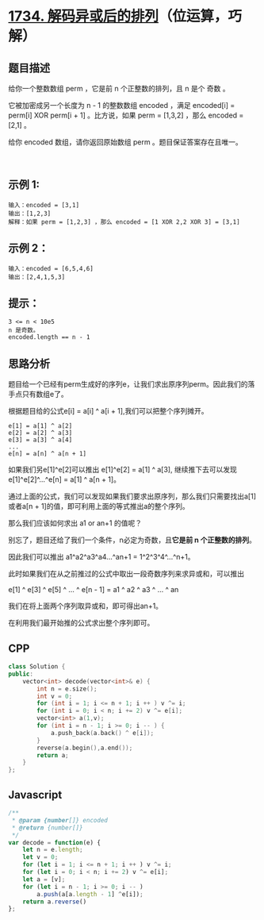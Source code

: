 # [1734. 解码异或后的排列](https://leetcode.cn/problems/decode-xored-permutation/)（位运算，巧解）

## 题目描述
给你一个整数数组 perm ，它是前 n 个正整数的排列，且 n 是个 奇数 。

它被加密成另一个长度为 n - 1 的整数数组 encoded ，满足 encoded[i] = perm[i] XOR perm[i + 1] 。比方说，如果 perm = [1,3,2] ，那么 encoded = [2,1] 。

给你 encoded 数组，请你返回原始数组 perm 。题目保证答案存在且唯一。

 

## 示例 1:
```
输入：encoded = [3,1]
输出：[1,2,3]
解释：如果 perm = [1,2,3] ，那么 encoded = [1 XOR 2,2 XOR 3] = [3,1]
```

## 示例 2：
```
输入：encoded = [6,5,4,6]
输出：[2,4,1,5,3]
```

## 提示：
```
3 <= n < 10e5
n 是奇数。
encoded.length == n - 1
```
## 思路分析
题目给一个已经有perm生成好的序列e，让我们求出原序列perm。因此我们的落手点只有数组e了。

根据题目给的公式e[i] = a[i] ^ a[i + 1],我们可以把整个序列摊开。

    e[1] = a[1] ^ a[2]
    e[2] = a[2] ^ a[3]
    e[3] = a[3] ^ a[4]
    ...
    e[n] = a[n] ^ a[n + 1]
    
如果我们另e[1]^e[2]可以推出 e[1]^e[2] = a[1] ^ a[3], 继续推下去可以发现 e[1]^e[2]^...^e[n] = a[1] ^ a[n + 1]。

通过上面的公式，我们可以发现如果我们要求出原序列，那么我们只需要找出a[1]或者a[n + 1]的值，即可利用上面的等式推出a的整个序列。

那么我们应该如何求出 a1 or an+1 的值呢？

别忘了，题目还给了我们一个条件，n必定为奇数，且**它是前 n 个正整数的排列**。

因此我们可以推出 a1^a2^a3^a4...^an+1 = 1^2^3^4^...^n+1。

此时如果我们在从之前推过的公式中取出一段奇数序列来求异或和，可以推出 

e[1] ^ e[3] ^ e[5] ^ ... ^ e[n - 1] = a1 ^ a2 ^ a3 ^ ... ^ an

我们在将上面两个序列取异或和，即可得出an+1。

在利用我们最开始推的公式求出整个序列即可。

## CPP
```cpp
class Solution {
public:
    vector<int> decode(vector<int>& e) {
        int n = e.size();
        int v = 0;
        for (int i = 1; i <= n + 1; i ++ ) v ^= i;
        for (int i = 0; i < n; i += 2) v ^= e[i];
        vector<int> a(1,v);
        for (int i = n - 1; i >= 0; i -- ) {
            a.push_back(a.back() ^ e[i]);
        }
        reverse(a.begin(),a.end());
        return a;
    }
};
```

## Javascript
```Javascript
/**
 * @param {number[]} encoded
 * @return {number[]}
 */
var decode = function(e) {
    let n = e.length;
    let v = 0;
    for (let i = 1; i <= n + 1; i ++ ) v ^= i;
    for (let i = 0; i < n; i += 2) v ^= e[i];
    let a = [v];
    for (let i = n - 1; i >= 0; i -- )
        a.push(a[a.length - 1] ^e[i]);
    return a.reverse()
};
```
